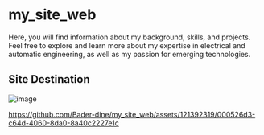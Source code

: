 # my_site_web
Here, you will find information about my background, skills, and projects. Feel free to explore and learn more about my expertise in electrical and automatic engineering, as well as my passion for emerging technologies.
## Site Destination
![image](https://github.com/Bader-dine/my_site_web/assets/121392319/d4c36937-a1a9-4767-8292-483ec7f190f4)






https://github.com/Bader-dine/my_site_web/assets/121392319/000526d3-c64d-4060-8da0-8a40c2227e1c




